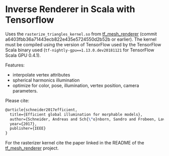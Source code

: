# Inverse Renderer in Scala with Tensorflow

Uses the `rasterize_triangles_kernel.so` from [tf_mesh_renderer](https://github.com/google/tf_mesh_renderer) (commit a6403fbb36a71443ecb822e435e5724550d2b52b or earlier).
The kernel must be compiled using the version of TensorFlow used by the TensorFlow Scala binary used (`tf-nightly-gpu==1.13.0.dev20181121` for TensorFlow Scala GPU 0.4.1).

Features:

* interpolate vertex attributes
* spherical harmonics illumination
* optimize for color, pose, illumination, vertex position, camera parameters. 


Please cite: 
```latex
@article{schneider2017efficient,
  title={Efficient global illumination for morphable models},
  author={Schneider, Andreas and Sch{\"o}nborn, Sandro and Frobeen, Lavrenti and Vetter, Thomas and Egger, Bernhard},
  year={2017},
  publisher={IEEE}
}
```

For the rasterizer kernel cite the paper linked in the README of the [tf_mesh_renderer](https://github.com/google/tf_mesh_renderer) project.